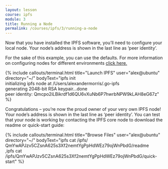 ```yaml
---
layout: lesson
course: ipfs
module: 3
title: Running a Node
permalink: /courses/ipfs/3/running-a-node
---
```

<span class="openingParagraph">
Now that you have installed the IPFS software, you’ll need to configure your local node. Your node’s address is shown in the last line as ‘peer identity’.</span>

<span>For the sake of this example, you can use the defaults. For more information on configuring nodes for different environments <a href="https://docs.ipfs.io/guides/examples/config/" rel="noopener noreferrer" target="_blank">click here.</a></span>

{% include callouts/terminal.html
    title="Launch IPFS"
    user="alex@ubuntu"
    directory="~/"
    bodyText="ipfs init<br>initializing ipfs node at /Users/alexandermorris/.go-ipfs <br>generating 2048-bit RSA keypair...done<br>peer identity: Qmcpo2iLBikrdf1d6QU6vXuNb6P7hwrbNPW9kLAH8eG67z"
%}   

Congratulations – you’re now the proud owner of your very own IPFS node! Your node’s address is shown in the last line as ‘peer identity’. You can test that your node is working by contacting the IPFS core node to download the readme or quick-start guide:

{% include callouts/terminal.html
    title="Browse Files"
    user="alex@ubuntu"
    directory="~/"
    bodyText="ipfs cat /ipfs/ <br>QmYwAPJzv5CZsnA625s3Xf2nemtYgPpHdWEz79ojWnPbdG/readme<br>,ipfs cat /ipfs/QmYwAPJzv5CZsnA625s3Xf2nemtYgPpHdWEz79ojWnPbdG/quick-start"
%}   